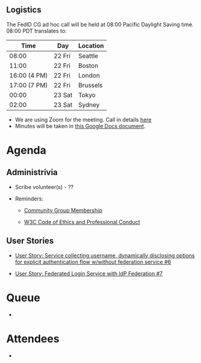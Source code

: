 ## Logistics

The FedID CG ad hoc call will be held at 08:00 Pacific Daylight Saving time. 08:00 PDT translates to:

| Time         | Day    | Location      |
| ------------ | ------ | ------------- |
| 08:00        | 22 Fri | Seattle       |
| 11:00        | 22 Fri | Boston        |
| 16:00 (4 PM) | 22 Fri | London        |
| 17:00 (7 PM) | 22 Fri | Brussels      |
| 00:00        | 23 Sat | Tokyo         |
| 02:00        | 23 Sat | Sydney        |

* We are using Zoom for the meeting. Call in details [here](https://www.w3.org/groups/cg/fed-id/calendar) 
* Minutes will be taken in [this Google Docs document](https://docs.google.com/document/d/1dRTHwBQ4CsXYRLAje_skXR808Hshnb4ZGccTWfRZnqc/edit#).



Agenda
======

Administrivia
-------------

-   Scribe volunteer(s) - ??

-   Reminders:

    -   [<u>Community Group Membership</u>](https://www.w3.org/community/fed-id/)

    -   [<u>W3C Code of Ethics and Professional Conduct</u>](https://www.w3.org/Consortium/cepc/)

User Stories
------------

-   [<u>User Story: Service collecting username, dynamically disclosing
  options for explicit authentication flow w/without federation
  service
  \#6</u>](https://github.com/fedidcg/use-case-library/issues/6)

-   [<u>User Story: Federated Login Service with IdP Federation
  \#7</u>](https://github.com/fedidcg/use-case-library/issues/7)

Queue
=====

-   

Attendees
=========

-   
